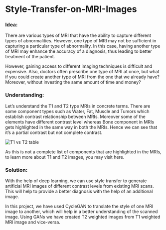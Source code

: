 ﻿# Style-Transfer-on-MRI-Images

### Idea:
There are various types of MRI that have the ability to capture different types of abnormalities. However, one type of MRI may not be sufficient in capturing a particular type of abnormality. In this case, having another type of MRI may enhance the accuracy of a diagnosis, thus leading to better treatment of the patient.

However, gaining access to different imaging techniques is difficult and expensive. Also, doctors often prescribe one type of MRI at once, but what if you could create another type of MRI from the one that we already have? Moreover, without investing the same amount of time and money?

### Understanding:
Let’s understand the T1 and T2 type MRIs in concrete terms. There are some component types such as Water, Fat, Muscle and Tumors which establish contrast relationship between MRIs. Moreover some of the elements have different contrast level whereas Bone component in MRIs gets highlighted in the same way in both the MRIs. Hence we can see that it’s a partial contrast but not complete contrast. 

![T1 vs T2 table](https://github.com/[username]/[reponame]/blob/[branch]/image.jpg?raw=true)

As this is not a complete list of components that are highlighted in the MRIs, to learn more about T1 and T2 images, you may visit here.

### Solution:
With the help of deep learning, we can use style transfer to generate artificial MRI images of different contrast levels from existing MRI scans. This will help to provide a better diagnosis with the help of an additional image.

In this project, we have used CycleGAN to translate the style of one MRI image to another, which will help in a better understanding of the scanned image. Using GANs we have created T2 weighted images from T1 weighted MRI image and vice-versa.
